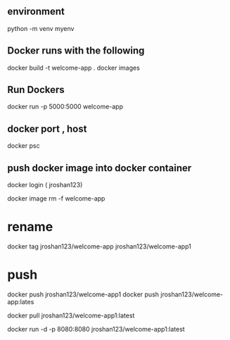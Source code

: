 ## environment
python -m venv myenv

## Docker runs with the following
docker build -t welcome-app .
docker images 


## Run Dockers
docker run -p 5000:5000 welcome-app

## docker port , host
docker psc

## push docker image into docker container
docker login ( jroshan123)

docker image rm -f welcome-app 

# rename 
docker tag jroshan123/welcome-app jroshan123/welcome-app1 


# push 
docker push jroshan123/welcome-app1
docker push jroshan123/welcome-app:lates

docker pull jroshan123/welcome-app1:latest

docker run -d -p 8080:8080 jroshan123/welcome-app1:latest

